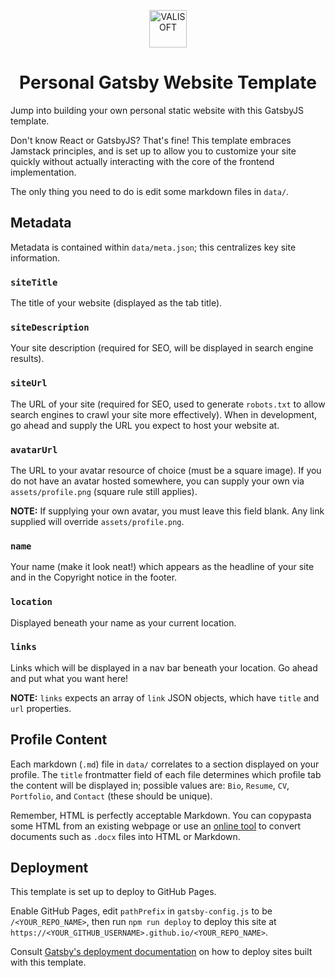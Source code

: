 <p align="center">
  <a href="https://www.valisoft.net">
    <img alt="VALISOFT" src="https://www.valisoft.net/static/3db2e06a9b6a1199b4a018386ef35215/1b5b9/roundel.png" width="60" />
  </a>
</p>
<h1 align="center">Personal Gatsby Website Template</h1>

Jump into building your own personal static website with this GatsbyJS template.

Don't know React or GatsbyJS? That's fine! This template embraces Jamstack
principles, and is set up to allow you to customize your site quickly without
actually interacting with the core of the frontend implementation.

The only thing you need to do is edit some markdown files in `data/`.

## Metadata

Metadata is contained within `data/meta.json`; this centralizes key site
information.

### `siteTitle`

The title of your website (displayed as the tab title).

### `siteDescription`

Your site description (required for SEO, will be displayed in search engine
results).

### `siteUrl`

The URL of your site (required for SEO, used to generate `robots.txt` to allow
search engines to crawl your site more effectively). When in development, go
ahead and supply the URL you expect to host your website at.

### `avatarUrl`

The URL to your avatar resource of choice (must be a square image). If you do
not have an avatar hosted somewhere, you can supply your own via
`assets/profile.png` (square rule still applies).

**NOTE:** If supplying your own avatar, you must leave this field blank. Any
link supplied will override `assets/profile.png`.

### `name`

Your name (make it look neat!) which appears as the headline of your site and in
the Copyright notice in the footer.

### `location`

Displayed beneath your name as your current location.

### `links`

Links which will be displayed in a nav bar beneath your location. Go ahead and
put what you want here!

**NOTE:** `links` expects an array of `link` JSON objects, which have `title`
and `url` properties.

## Profile Content

Each markdown (`.md`) file in `data/` correlates to a section displayed on your
profile. The `title` frontmatter field of each file determines which profile tab
the content will be displayed in; possible values are: `Bio`, `Resume`, `CV`,
`Portfolio`, and `Contact` (these should be unique).

Remember, HTML is perfectly acceptable Markdown. You can copypasta some HTML
from an existing webpage or use an [online tool](https://word2md.com/) to
convert documents such as `.docx` files into HTML or Markdown.

## Deployment

This template is set up to deploy to GitHub Pages.

Enable GitHub Pages, edit `pathPrefix` in `gatsby-config.js` to be
`/<YOUR_REPO_NAME>`, then run `npm run deploy` to deploy this site at
`https://<YOUR_GITHUB_USERNAME>.github.io/<YOUR_REPO_NAME>`.

Consult
[Gatsby's deployment documentation](https://www.gatsbyjs.com/docs/deploying-and-hosting/)
on how to deploy sites built with this template.

